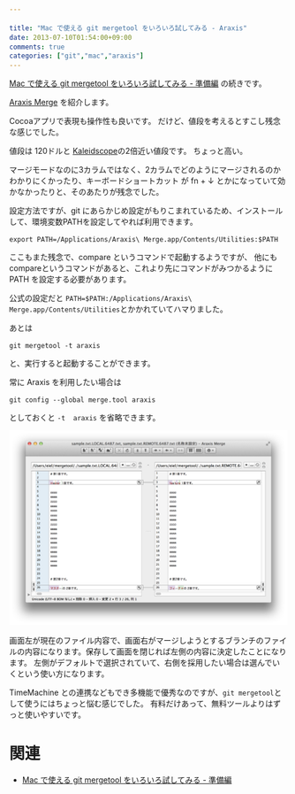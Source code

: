 ```yaml
---

title: "Mac で使える git mergetool をいろいろ試してみる - Araxis"
date: 2013-07-10T01:54:00+09:00
comments: true
categories: ["git","mac","araxis"]
---
```


[Mac で使える git mergetool をいろいろ試してみる - 準備編](/blog/2013/06/26/git-mergetool/) の続きです。

[Araxis Merge](http://www.araxis.com/merge_mac/index.html) を紹介します。

Cocoaアプリで表現も操作性も良いです。
だけど、値段を考えるとすこし残念な感じでした。

値段は 120ドルと [Kaleidscope](/blog/2013/06/29/git-mergetool-kaleidoscope/)の2倍近い値段です。
ちょっと高い。

マージモードなのに3カラムではなく、2カラムでどのようにマージされるのかわかりにくかったり、キーボードショートカット が fn + ↓ とかになっていて効かなかったりと、そのあたりが残念でした。

設定方法ですが、git にあらかじめ設定がもりこまれているため、インストールして、環境変数PATHを設定してやれば利用できます。

```
export PATH=/Applications/Araxis\ Merge.app/Contents/Utilities:$PATH
```

ここもまた残念で、compare というコマンドで起動するようですが、 他にもcompareというコマンドがあると、これより先にコマンドがみつかるように PATH を設定する必要があります。

公式の設定だと `PATH=$PATH:/Applications/Araxis\ Merge.app/Contents/Utilities`とかかれていてハマりました。

あとは

```
git mergetool -t araxis
```

と、実行すると起動することができます。

常に Araxis を利用したい場合は

```
git config --global merge.tool araxis
```

としておくと `-t  araxis` を省略できます。

![araxis の画面](/images/araxis.png)

画面左が現在のファイル内容で、画面右がマージしようとするブランチのファイルの内容になります。保存して画面を閉じれば左側の内容に決定したことになります。
左側がデフォルトで選択されていて、右側を採用したい場合は選んでいくという使い方になります。

TimeMachine との連携などもでき多機能で優秀なのですが、`git mergetool`として使うにはちょっと悩む感じでした。
有料だけあって、無料ツールよりはずっと使いやすいです。

# 関連

* [Mac で使える git mergetool をいろいろ試してみる - 準備編](/blog/2013/06/26/git-mergetool/)
